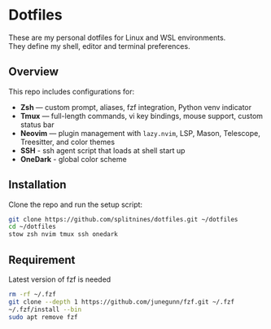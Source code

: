 # Dotfiles

These are my personal dotfiles for Linux and WSL environments.  
They define my shell, editor and terminal preferences.

## Overview

This repo includes configurations for:

- **Zsh** — custom prompt, aliases, fzf integration, Python venv indicator  
- **Tmux** — full-length commands, vi key bindings, mouse support, custom status bar  
- **Neovim** — plugin management with `lazy.nvim`, LSP, Mason, Telescope, Treesitter, and color themes
- **SSH** - ssh agent script that loads at shell start up
- **OneDark** - global color scheme

## Installation

Clone the repo and run the setup script:

```bash
git clone https://github.com/splitnines/dotfiles.git ~/dotfiles
cd ~/dotfiles
stow zsh nvim tmux ssh onedark
```

## Requirement

Latest version of fzf is needed

```bash
rm -rf ~/.fzf
git clone --depth 1 https://github.com/junegunn/fzf.git ~/.fzf
~/.fzf/install --bin
sudo apt remove fzf
```

